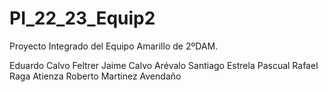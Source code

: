 # PI_22_23_Equip2

Proyecto Integrado del Equipo Amarillo de 2ºDAM. 

Eduardo Calvo Feltrer
Jaime Calvo Arévalo
Santiago Estrela Pascual
Rafael Raga Atienza
Roberto Martinez Avendaño
